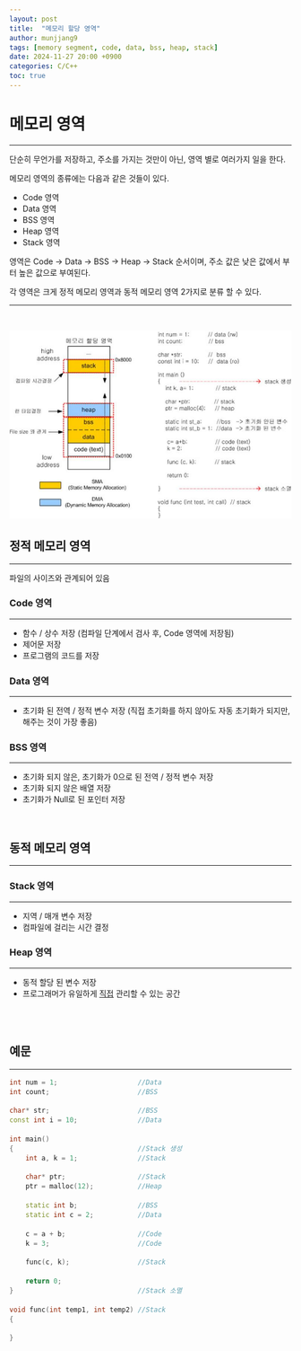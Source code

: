 ```yaml
---
layout: post
title:  "메모리 할당 영역"
author: munjjang9
tags: [memory segment, code, data, bss, heap, stack]
date: 2024-11-27 20:00 +0900
categories: C/C++
toc: true
---
```


# 메모리 영역
---
단순히 무언가를 저장하고, 주소를 가지는 것만이 아닌, 영역 별로 여러가지 일을 한다.

메모리 영역의 종류에는 다음과 같은 것들이 있다.
- Code 영역
- Data 영역
- BSS 영역
- Heap 영역
- Stack 영역

영역은 Code -> Data -> BSS -> Heap -> Stack 순서이며, 주소 값은 낮은 값에서 부터 높은 값으로 부여된다.

각 영역은 크게 정적 메모리 영역과 동적 메모리 영역 2가지로 분류 할 수 있다.

---
<br>


![Memory-Segments-Image](/assets/images/memory-segments.png)

## 정적 메모리 영역
---

파일의 사이즈와 관계되어 있음

### Code 영역
---
- 함수 / 상수 저장 (컴파일 단계에서 검사 후, Code 영역에 저장됨)
- 제어문 저장
- 프로그램의 코드를 저장

### Data 영역
---
- 초기화 된 전역 / 정적 변수 저장 (직접 초기화를 하지 않아도 자동 초기화가 되지만, 해주는 것이 가장 좋음)

### BSS 영역
---
- 초기화 되지 않은, 초기화가 0으로 된 전역 / 정적 변수 저장
- 초기화 되지 않은 배열 저장
- 초기화가 Null로 된 포인터 저장

<br>

## 동적 메모리 영역
---

### Stack 영역
---
- 지역 / 매개 변수 저장
- 컴파일에 걸리는 시간 결정

### Heap 영역
---
- 동적 할당 된 변수 저장
- 프로그래머가 유일하게 <ins>직접</ins> 관리할 수 있는 공간

<br>
<br>

## 예문
---
```cpp
int num = 1;                    //Data
int count;                      //BSS

char* str;                      //BSS
const int i = 10;               //Data

int main()
{                               //Stack 생성
    int a, k = 1;               //Stack

    char* ptr;                  //Stack
    ptr = malloc(12);           //Heap

    static int b;               //BSS
    static int c = 2;           //Data

    c = a + b;                  //Code
    k = 3;                      //Code

    func(c, k);                 //Stack

    return 0;
}                               //Stack 소멸

void func(int temp1, int temp2) //Stack
{

}
```